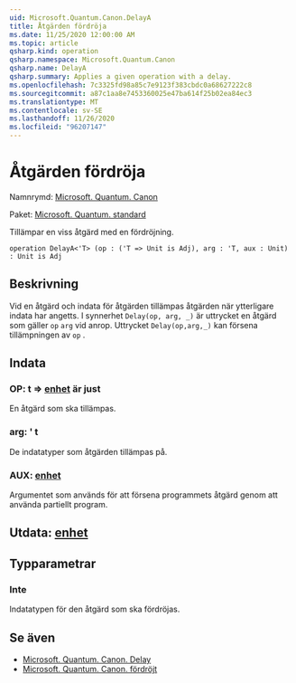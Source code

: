 ```yaml
---
uid: Microsoft.Quantum.Canon.DelayA
title: Åtgärden fördröja
ms.date: 11/25/2020 12:00:00 AM
ms.topic: article
qsharp.kind: operation
qsharp.namespace: Microsoft.Quantum.Canon
qsharp.name: DelayA
qsharp.summary: Applies a given operation with a delay.
ms.openlocfilehash: 7c3325fd98a85c7e9123f383cbdc0a68627222c8
ms.sourcegitcommit: a87c1aa8e7453360025e47ba614f25b02ea84ec3
ms.translationtype: MT
ms.contentlocale: sv-SE
ms.lasthandoff: 11/26/2020
ms.locfileid: "96207147"
---
```

# <a name="delaya-operation"></a>Åtgärden fördröja

Namnrymd: [Microsoft. Quantum. Canon](xref:Microsoft.Quantum.Canon)

Paket: [Microsoft. Quantum. standard](https://nuget.org/packages/Microsoft.Quantum.Standard)


Tillämpar en viss åtgärd med en fördröjning.

```qsharp
operation DelayA<'T> (op : ('T => Unit is Adj), arg : 'T, aux : Unit) : Unit is Adj
```


## <a name="description"></a>Beskrivning

Vid en åtgärd och indata för åtgärden tillämpas åtgärden när ytterligare indata har angetts.
I synnerhet `Delay(op, arg, _)` är uttrycket en åtgärd som gäller `op` `arg` vid anrop.
Uttrycket `Delay(op,arg,_)` kan försena tillämpningen av `op` .

## <a name="input"></a>Indata

### <a name="op--t--unit--is-adj"></a>OP: t => [enhet](xref:microsoft.quantum.lang-ref.unit)  är just

En åtgärd som ska tillämpas.


### <a name="arg--t"></a>arg: ' t

De indatatyper som åtgärden tillämpas på.


### <a name="aux--unit"></a>AUX: [enhet](xref:microsoft.quantum.lang-ref.unit)

Argumentet som används för att försena programmets åtgärd genom att använda partiellt program.



## <a name="output--unit"></a>Utdata: [enhet](xref:microsoft.quantum.lang-ref.unit)



## <a name="type-parameters"></a>Typparametrar

### <a name="t"></a>Inte

Indatatypen för den åtgärd som ska fördröjas.

## <a name="see-also"></a>Se även

- [Microsoft. Quantum. Canon. Delay](xref:Microsoft.Quantum.Canon.Delay)
- [Microsoft. Quantum. Canon. fördröjt](xref:Microsoft.Quantum.Canon.Delayed)